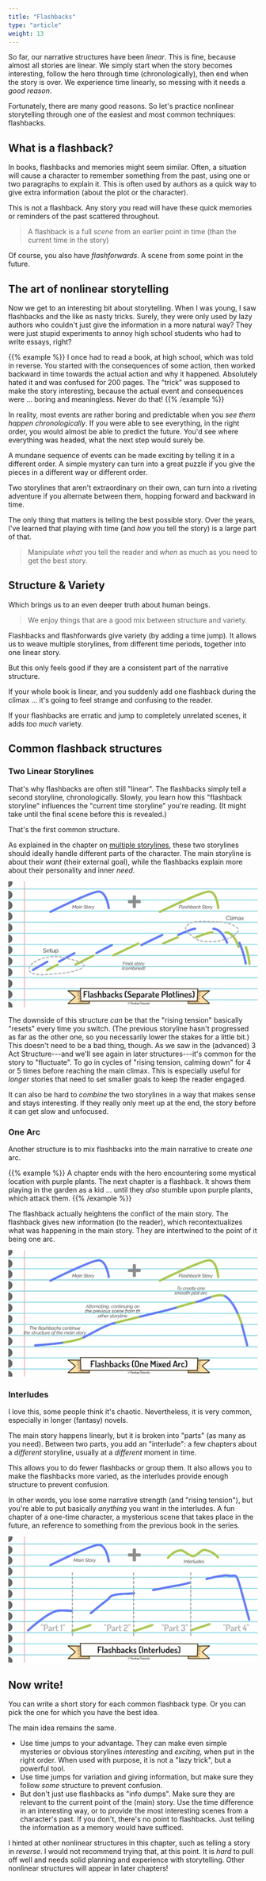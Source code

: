 ```yaml
---
title: "Flashbacks"
type: "article"
weight: 13
---
```


So far, our narrative structures have been _linear_. This is fine, because almost all stories are linear. We simply start when the story becomes interesting, follow the hero through time (chronologically), then end when the story is over. We experience time linearly, so messing with it needs a _good reason_.

Fortunately, there are many good reasons. So let's practice nonlinear storytelling through one of the easiest and most common techniques: flashbacks.

## What is a flashback?

In books, flashbacks and memories might seem similar. Often, a situation will cause a character to remember something from the past, using one or two paragraphs to explain it. This is often used by authors as a quick way to give extra information (about the plot or the character).

This is not a flashback. Any story you read will have these quick memories or reminders of the past scattered throughout.

> A flashback is a full _scene_ from an earlier point in time (than the current time in the story)

Of course, you also have _flashforwards_. A scene from some point in the future.

## The art of nonlinear storytelling

Now we get to an interesting bit about storytelling. When I was young, I saw flashbacks and the like as nasty tricks. Surely, they were only used by lazy authors who couldn't just give the information in a more natural way? They were just stupid experiments to annoy high school students who had to write essays, right?

{{% example %}}
I once had to read a book, at high school, which was told in reverse. You started with the consequences of some action, then worked backward in time towards the actual action and why it happened. Absolutely hated it and was confused for 200 pages. The "trick" was supposed to make the story interesting, because the actual event and consequences were ... boring and meaningless. Never do that!
{{% /example %}}

In reality, most events are rather boring and predictable when you _see them happen chronologically_. If you were able to see everything, in the right order, you would almost be able to predict the future. You'd see where everything was headed, what the next step would surely be.

A mundane sequence of events can be made exciting by telling it in a different order. A simple mystery can turn into a great puzzle if you give the pieces in a different way or different order.

Two storylines that aren't extraordinary on their own, can turn into a riveting adventure if you alternate between them, hopping forward and backward in time.

The only thing that matters is telling the best possible story. Over the years, I've learned that playing with time (and _how_ you tell the story) is a large part of that. 

> Manipulate _what_ you tell the reader and _when_ as much as you need to get the best story.

## Structure & Variety

Which brings us to an even deeper truth about human beings. 

> We enjoy things that are a good mix between structure and variety.

Flashbacks and flashforwards give variety (by adding a time jump). It allows us to weave multiple storylines, from different time periods, together into one linear story. 

But this only feels good if they are a consistent part of the narrative structure.

If your whole book is linear, and you suddenly add one flashback during the climax ... it's going to feel strange and confusing to the reader.

If your flashbacks are erratic and jump to completely unrelated scenes, it adds _too much_ variety.

## Common flashback structures

### Two Linear Storylines

That's why flashbacks are often still "linear". The flashbacks simply tell a second storyline, chronologically. Slowly, you learn how this "flashback storyline" influences the "current time storyline" you're reading. (It might take until the final scene before this is revealed.)

That's the first common structure.

As explained in the chapter on [multiple storylines](../the-a-b-c-story/), these two storylines should ideally handle different parts of the character. The main storyline is about their _want_ (their external goal), while the flashbacks explain more about their personality and inner _need_.

![Visualization of applying time shifts with separate storylines](flashbacks_separate_storylines.webp)

The downside of this structure _can_ be that the "rising tension" basically "resets" every time you switch. (The previous storyline hasn't progressed as far as the other one, so you necessarily lower the stakes for a little bit.) This doesn't need to be a bad thing, though. As we saw in the (advanced) 3 Act Structure---and we'll see again in later structures---it's common for the story to "fluctuate". To go in cycles of "rising tension, calming down" for 4 or 5 times before reaching the main climax. This is especially useful for _longer_ stories that need to set smaller goals to keep the reader engaged.

It can also be hard to _combine_ the two storylines in a way that makes sense and stays interesting. If they really only meet up at the end, the story before it can get slow and unfocused.

### One Arc

Another structure is to mix flashbacks into the main narrative to create _one_ arc.

{{% example %}} 
A chapter ends with the hero encountering some mystical location with purple plants. The next chapter is a flashback. It shows them playing in the garden as a kid ... until they _also_ stumble upon purple plants, which attack them.
{{% /example %}}

The flashback actually heightens the conflict of the main story. The flashback gives new information (to the reader), which recontextualizes what was happening in the main story. They are intertwined to the point of it being one arc.

![Visualization of mixing time shifts into one smooth storyline.](flashbacks_one_mixed_arc.webp)

### Interludes

I love this, some people think it's chaotic. Nevertheless, it is very common, especially in longer (fantasy) novels.

The main story happens linearly, but it is broken into "parts" (as many as you need). Between two parts, you add an "interlude": a few chapters about a _different_ storyline, usually at a _different_ moment in time.

This allows you to do fewer flashbacks or group them. It also allows you to make the flashbacks more varied, as the interludes provide enough structure to prevent confusion.

In other words, you lose some narrative strength (and "rising tension"), but you're able to put basically _anything_ you want in the interludes. A fun chapter of a one-time character, a mysterious scene that takes place in the future, an reference to something from the previous book in the series.

![Visualization of using time/place shifts only as interludes.](flashbacks_interludes.webp)

## Now write!

You can write a short story for each common flashback type. Or you can pick the one for which you have the best idea.

The main idea remains the same.

* Use time jumps to your advantage. They can make even simple mysteries or obvious storylines _interesting_ and _exciting_, when put in the right order. When used with purpose, it is not a "lazy trick", but a powerful tool.
* Use time jumps for variation and giving information, but make sure they follow _some_ structure to prevent confusion.
* But don't just use flashbacks as "info dumps". Make sure they are relevant to the current point of the (main) story. Use the time difference in an interesting way, or to provide the most interesting scenes from a character's past. If you don't, there's no point to flashbacks. Just telling the information as a memory would have sufficed.

I hinted at other nonlinear structures in this chapter, such as telling a story in _reverse_. I would not recommend trying that, at this point. It is _hard_ to pull off well and needs solid planning and experience with storytelling. Other nonlinear structures will appear in later chapters!